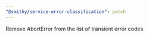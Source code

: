 ```yaml
---
"@smithy/service-error-classification": patch
---
```


Remove AbortError from the list of transient error codes
